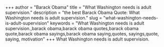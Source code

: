 +++
author = "Barack Obama"
title = "What Washington needs is adult supervision."
description = "the best Barack Obama Quote: What Washington needs is adult supervision."
slug = "what-washington-needs-is-adult-supervision"
keywords = "What Washington needs is adult supervision.,barack obama,barack obama quotes,barack obama quote,barack obama sayings,barack obama saying,quotes, sayings,quote, saying, motivation"
+++
What Washington needs is adult supervision.
